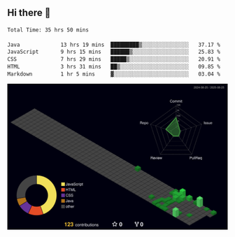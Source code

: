 ## Hi there 👋

<!--
**CereenaG/CereenaG** is a ✨ _special_ ✨ repository because its `README.md` (this file) appears on your GitHub profile.

Here are some ideas to get you started:

- 🔭 I’m currently working on ...
- 🌱 I’m currently learning ...
- 👯 I’m looking to collaborate on ...
- 🤔 I’m looking for help with ...
- 💬 Ask me about ...
- 📫 How to reach me: ...
- 😄 Pronouns: ...
- ⚡ Fun fact: ...

 🌱I'm currently learning Java for backend development along with frontend technologies.-->
 
<!--START_SECTION:waka-->

```txt
Total Time: 35 hrs 50 mins

Java             13 hrs 19 mins  █████████▒░░░░░░░░░░░░░░░   37.17 %
JavaScript       9 hrs 15 mins   ██████▒░░░░░░░░░░░░░░░░░░   25.83 %
CSS              7 hrs 29 mins   █████▒░░░░░░░░░░░░░░░░░░░   20.91 %
HTML             3 hrs 31 mins   ██▒░░░░░░░░░░░░░░░░░░░░░░   09.85 %
Markdown         1 hr 5 mins     ▓░░░░░░░░░░░░░░░░░░░░░░░░   03.04 %
```

<!--END_SECTION:waka-->
![](./profile-3d-contrib/profile-night-green.svg)
